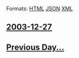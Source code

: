 
Formats: [HTML](2003/12/27/index.html)  [JSON](2003/12/27/index.json)  [XML](2003/12/27/index.xml)  

## [2003-12-27](/news/2003/12/27/index.md)

## [Previous Day...](/news/2003/12/26/index.md)

